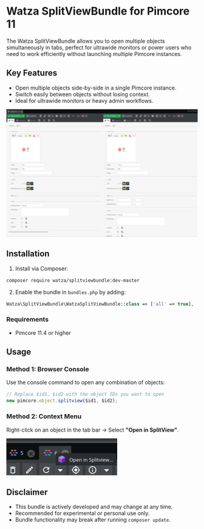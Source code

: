 # Watza SplitViewBundle for Pimcore 11

The Watza SplitViewBundle allows you to open multiple objects simultaneously in tabs, perfect for ultrawide monitors or power users who need to work efficiently without launching multiple Pimcore instances.

## Key Features
- Open multiple objects side-by-side in a single Pimcore instance.
- Switch easily between objects without losing context.
- Ideal for ultrawide monitors or heavy admin workflows.

![Example Image](./public/images/demo-image.png)

## Installation

1. Install via Composer:

```bash
composer require watza/splitviewbundle:dev-master
```

2. Enable the bundle in `bundles.php` by adding:

```php
Watza\SplitViewBundle\WatzaSplitViewBundle::class => ['all' => true],
```

### Requirements
- Pimcore 11.4 or higher

## Usage

### Method 1: Browser Console

Use the console command to open any combination of objects:

```javascript
// Replace $id1, $id2 with the object IDs you want to open
new pimcore.object.splitview($id1, $id2);
```

### Method 2: Context Menu

Right-click on an object in the tab bar → Select **"Open in SplitView"**.

![Context Menu](./public/images/splitview-context-menu.png)

## Disclaimer
- This bundle is actively developed and may change at any time.
- Recommended for experimental or personal use only.
- Bundle functionality may break after running `composer update`.
